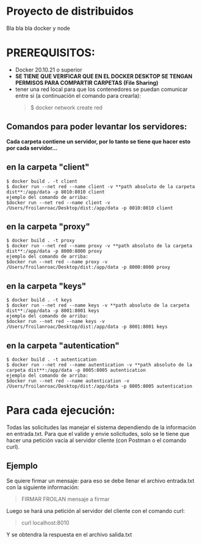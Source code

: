 # Proyecto de distribuidos

Bla bla bla docker y node

# PREREQUISITOS:

- Docker 20.10.21 o superior
- **SE TIENE QUE VERIFICAR QUE EN EL DOCKER DESKTOP SE TENGAN PERMISOS PARA COMPARTIR CARPETAS (File Sharing)**
- tener una red local para que los contenedores se puedan comunicar entre si (a continuación el comando para crearla):
  > $ docker network create red

## Comandos para poder levantar los servidores:

**Cada carpeta contiene un servidor, por lo tanto se tiene que hacer esto por cada servidor...**

## en la carpeta "client"

    $ docker build . -t client
    $ docker run --net red --name client -v **path absoluto de la carpeta dist**:/app/data -p 8010:8010 client
    ejemplo del comando de arriba:
    $docker run --net red --name client -v /Users/froilanroac/Desktop/dist:/app/data -p 8010:8010 client

## en la carpeta "proxy"

    $ docker build . -t proxy
    $ docker run --net red --name proxy -v **path absoluto de la carpeta dist**:/app/data -p 8000:8000 proxy
    ejemplo del comando de arriba:
    $docker run --net red --name proxy -v /Users/froilanroac/Desktop/dist:/app/data -p 8000:8000 proxy

## en la carpeta "keys"

    $ docker build . -t keys
    $ docker run --net red --name keys -v **path absoluto de la carpeta dist**:/app/data -p 8001:8001 keys
    ejemplo del comando de arriba:
    $docker run --net red --name keys -v /Users/froilanroac/Desktop/dist:/app/data -p 8001:8001 keys

## en la carpeta "autentication"

    $ docker build . -t autentication
    $ docker run --net red --name autentication -v **path absoluto de la carpeta dist**:/app/data -p 8005:8005 autentication
    ejemplo del comando de arriba:
    $docker run --net red --name autentication -v /Users/froilanroac/Desktop/dist:/app/data -p 8005:8005 autentication

# Para cada ejecución:

Todas las solicitudes las manejar el sistema dependiendo de la información en entrada.txt. Para que el valide y envie solicitudes, solo se le tiene que hacer una petición vacía al servidor cliente (con Postman o el comando curl).

## Ejemplo

Se quiere firmar un mensaje: para eso se debe llenar el archivo entrada.txt con la siguiente información:

> FIRMAR
> FROILAN
> mensaje a firmar

Luego se hará una petición al servidor del cliente con el comando curl:

> curl localhost:8010

Y se obtendra la respuesta en el archivo salida.txt
